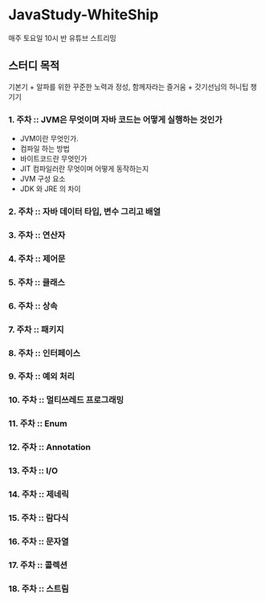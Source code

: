 # JavaStudy-WhiteShip
매주 토요일 10시 반 유튜브 스트리밍

## 스터디 목적
기본기 + 알파를 위한 꾸준한 노력과 정성, 함께자라는 즐거움 + 갓기선님의 허니팁 챙기기

### 1. 주차 :: JVM은 무엇이며 자바 코드는 어떻게 실행하는 것인가
- JVM이란 무엇인가.
- 컴파일 하는 방법
- 바이트코드란 무엇인가
- JIT 컴파일러란 무엇이며 어떻게 동작하는지
- JVM 구성 요소
- JDK 와 JRE 의 차이
  
### 2. 주차 :: 자바 데이터 타입, 변수 그리고 배열
### 3. 주차 :: 연산자
### 4. 주차 :: 제어문
### 5. 주차 :: 클래스
### 6. 주차 :: 상속
### 7. 주차 :: 패키지
### 8. 주차 :: 인터페이스
### 9. 주차 :: 예외 처리
### 10. 주차 :: 멀티쓰레드 프로그래밍
### 11. 주차 :: Enum
### 12. 주차 :: Annotation
### 13. 주차 :: I/O
### 14. 주차 :: 제네릭
### 15. 주차 :: 람다식
### 16. 주차 :: 문자열
### 17. 주차 :: 콜렉션
### 18. 주차 :: 스트림